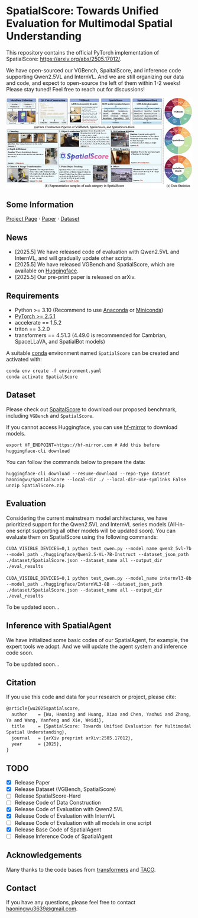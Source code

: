 # SpatialScore: Towards Unified Evaluation for Multimodal Spatial Understanding
This repository contains the official PyTorch implementation of SpatialScore: https://arxiv.org/abs/2505.17012/.

We have open-sourced our VGBench, SpaitalScore, and inference code supporting Qwen2.5VL and InternVL.
And we are still organizing our data and code, and expect to open-source the left of them within 1-2 weeks! 
Please stay tuned! Feel free to reach out for discussions!

<div align="center">
   <img src="./dataset.png">
</div>

## Some Information
[Project Page](https://haoningwu3639.github.io/SpatialScore/) $\cdot$ [Paper](https://arxiv.org/abs/2505.17012/) $\cdot$ [Dataset](https://huggingface.co/datasets/haoningwu/SpatialScore)

## News
- [2025.5] We have released code of evaluation with Qwen2.5VL and InternVL, and will gradually update other scripts.
- [2025.5] We have released VGBench and SpatialScore, which are available on [Huggingface](https://huggingface.co/datasets/haoningwu/SpatialScore).
- [2025.5] Our pre-print paper is released on arXiv.

## Requirements
- Python >= 3.10 (Recommend to use [Anaconda](https://www.anaconda.com/download/#linux) or [Miniconda](https://docs.conda.io/en/latest/miniconda.html))
- [PyTorch >= 2.5.1](https://pytorch.org/)
- accelerate == 1.5.2
- triton == 3.2.0
- transformers == 4.51.3 (4.49.0 is recommended for Cambrian, SpaceLLaVA, and SpatialBot models)

A suitable [conda](https://conda.io/) environment named `SpatialScore` can be created and activated with:

```
conda env create -f environment.yaml
conda activate SpatialScore
```

## Dataset
Please check out [SpaitalScore](https://huggingface.co/datasets/haoningwu/SpatialScore) to download our proposed benchmark, including `VGBench` and `SpatialScore`.

If you cannot access Huggingface, you can use [hf-mirror](https://hf-mirror.com/) to download models.

```
export HF_ENDPOINT=https://hf-mirror.com # Add this before huggingface-cli download
```

You can follow the commands below to prepare the data:

```
huggingface-cli download --resume-download --repo-type dataset haoningwu/SpatialScore --local-dir ./ --local-dir-use-symlinks False
unzip SpatialScore.zip
```

## Evaluation
Considering the current mainstream model architectures, we have prioritized support for the Qwen2.5VL and InternVL series models (All-in-one script supporting all other models will be updated soon). 
You can evaluate them on SpatialScore using the following commands:

```
CUDA_VISIBLE_DEVICES=0,1 python test_qwen.py --model_name qwen2_5vl-7b --model_path ./huggingface/Qwen2.5-VL-7B-Instruct --dataset_json_path ./dataset/SpatialScore.json --dataset_name all --output_dir ./eval_results

CUDA_VISIBLE_DEVICES=0,1 python test_qwen.py --model_name internvl3-8b --model_path ./huggingface/InternVL3-8B --dataset_json_path ./dataset/SpatialScore.json --dataset_name all --output_dir ./eval_results
```

To be updated soon...

## Inference with SpatialAgent
We have initialized some basic codes of our SpatialAgent, for example, the expert tools we adopt.
And we will update the agent system and inference code soon.

To be updated soon...

## Citation
If you use this code and data for your research or project, please cite:

	@article{wu2025spatialscore,
      author    = {Wu, Haoning and Huang, Xiao and Chen, Yaohui and Zhang, Ya and Wang, Yanfeng and Xie, Weidi},
      title     = {SpatialScore: Towards Unified Evaluation for Multimodal Spatial Understanding},
      journal   = {arXiv preprint arXiv:2505.17012},
      year      = {2025},
    }

## TODO
- [x] Release Paper
- [x] Release Dataset (VGBench, SpatialScore)
- [ ] Release SpatialScore-Hard
- [ ] Release Code of Data Construction
- [x] Release Code of Evaluation with Qwen2.5VL
- [x] Release Code of Evaluation with InternVL
- [ ] Release Code of Evaluation with all models in one script
- [x] Release Base Code of SpatialAgent
- [ ] Release Inference Code of SpatialAgent

## Acknowledgements
Many thanks to the code bases from [transformers](https://github.com/huggingface/transformers) and [TACO](https://github.com/SalesforceAIResearch/TACO).


## Contact
If you have any questions, please feel free to contact haoningwu3639@gmail.com.
